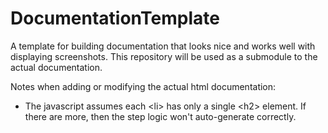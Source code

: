 DocumentationTemplate
=====================

A template for building documentation that looks nice and works well with displaying screenshots.  This repository
will be used as a submodule to the actual documentation.

Notes when adding or modifying the actual html documentation:
 - The javascript assumes each &lt;li&gt; has only a single &lt;h2&gt; element.  If there are more, 
	then the step logic won't auto-generate correctly.